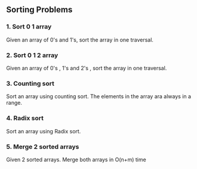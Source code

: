 ## Sorting Problems

### 1. Sort 0 1 array
Given an array of 0's and 1's, sort the array in one traversal.

### 2. Sort 0 1 2 array
Given an array of 0's , 1's and 2's , sort the array in one traversal.

### 3. Counting sort
Sort an array using counting sort. The elements in the array ara always in a range.

### 4. Radix sort
Sort an array using Radix sort.

### 5. Merge 2 sorted arrays
Given 2 sorted arrays. Merge both arrays in O(n+m) time

